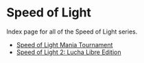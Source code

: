 # Speed of Light

Index page for all of the Speed of Light series.

- [Speed of Light Mania Tournament](2019)
- [Speed of Light 2: Lucha Libre Edition](2020)

